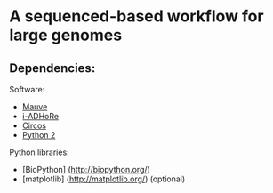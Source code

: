 # A sequenced-based workflow for large genomes

## Dependencies:

Software:
 - [Mauve](http://darlinglab.org/mauve/download.html)
 - [i-ADHoRe](http://bioinformatics.psb.ugent.be/software/details/ADHoRe)
 - [Circos](http://circos.ca/software/download/circos/)
 - [Python 2](https://www.python.org/downloads/)

Python libraries:
 - [BioPython] (http://biopython.org/)
 - [matplotlib] (http://matplotlib.org/) (optional)

